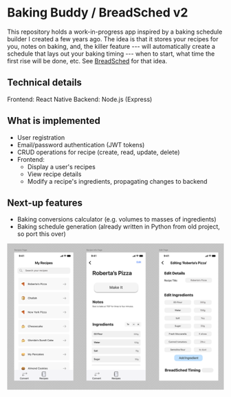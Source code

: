 # Baking Buddy / BreadSched v2

This repository holds a work-in-progress app inspired by a baking schedule builder I created a few years ago.
The idea is that it stores your recipes for you, notes on baking, and, the killer feature --- will automatically create a schedule
that lays out your baking timing --- when to start, what time the first rise will be done, etc. See [BreadSched](https://github.com/jakebox/breadsched) for that idea.

## Technical details
Frontend: React Native
Backend: Node.js (Express)

## What is implemented
- User registration 
- Email/password authentication (JWT tokens)
- CRUD operations for recipe (create, read, update, delete)
- Frontend:
    - Display a user's recipes
    - View recipe details
    - Modify a recipe's ingredients, propagating changes to backend


## Next-up features
- Baking conversions calculator (e.g. volumes to masses of ingredients)
- Baking schedule generation (already written in Python from old project, so port this over)

![mockup](figma_mockup.png)